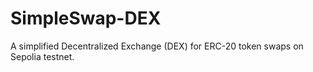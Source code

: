 # SimpleSwap-DEX
A simplified Decentralized Exchange (DEX) for ERC-20 token swaps on Sepolia testnet.

